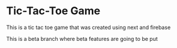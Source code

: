 # Tic-Tac-Toe Game

This is a tic tac toe game that was created using next and firebase

This is a beta branch where beta features are going to be put
